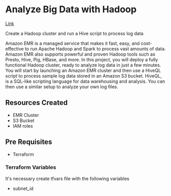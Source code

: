 # Analyze Big Data with Hadoop

[Link](https://aws.amazon.com/getting-started/hands-on/analyze-big-data/?trk=gs_card)

Create a Hadoop cluster and run a Hive script to process log data

Amazon EMR is a managed service that makes it fast, easy, and cost-effective to run Apache Hadoop and Spark to process vast amounts of data. Amazon EMR also supports powerful and proven Hadoop tools such as Presto, Hive, Pig, HBase, and more. In this project, you will deploy a fully functional Hadoop cluster, ready to analyze log data in just a few minutes. You will start by launching an Amazon EMR cluster and then use a HiveQL script to process sample log data stored in an Amazon S3 bucket. HiveQL, is a SQL-like scripting language for data warehousing and analysis. You can then use a similar setup to analyze your own log files.

## Resources Created

* EMR Cluster
* S3 Bucket
* IAM roles

## Pre Requisites

* Terraform

### Terraform Variables

It's necessary create tfvars file with the following variables

* subnet_id